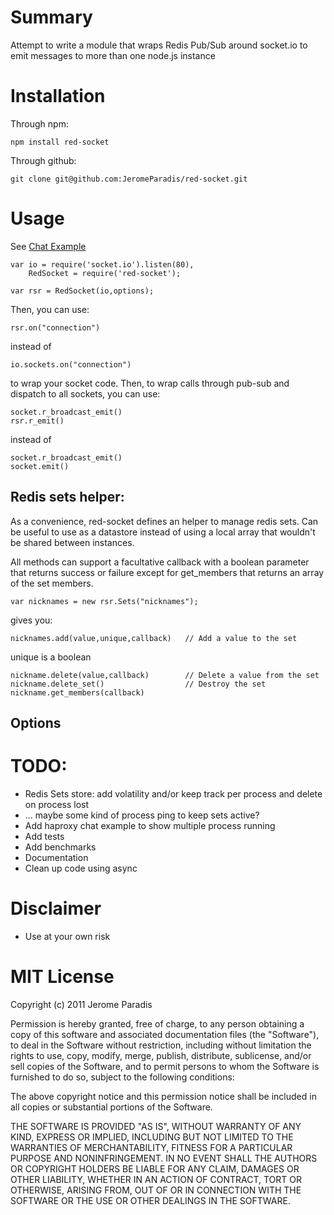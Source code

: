 # Summary

Attempt to write a module that wraps Redis Pub/Sub around socket.io to emit messages to more than one node.js instance


# Installation

Through npm:

    npm install red-socket

Through github:

    git clone git@github.com:JeromeParadis/red-socket.git

# Usage

See [Chat Example](https://github.com/JeromeParadis/red-socket/tree/master/examples/chat)

    var io = require('socket.io').listen(80),
        RedSocket = require('red-socket');
    
    var rsr = RedSocket(io,options);

Then, you can use:

    rsr.on("connection")

instead of 

    io.sockets.on("connection")

to wrap your socket code. Then, to wrap calls through pub-sub and dispatch to all sockets, you can use:

    socket.r_broadcast_emit()
    rsr.r_emit()

instead of

    socket.r_broadcast_emit()
    socket.emit()

## Redis sets helper:

As a convenience, red-socket defines an helper to manage redis sets. Can be useful to use as a datastore instead of using a local array that wouldn't be shared between instances.

All methods can support a facultative callback with a boolean parameter that returns success or failure except for get_members that returns an array of the set members.

    var nicknames = new rsr.Sets("nicknames");

 gives you:

    nicknames.add(value,unique,callback)   // Add a value to the set

unique is a boolean

    nickname.delete(value,callback)        // Delete a value from the set
    nickname.delete_set()                  // Destroy the set
    nickname.get_members(callback)

## Options    


# TODO:

* Redis Sets store: add volatility and/or keep track per process and delete on process lost
* ... maybe some kind of process ping to keep sets active?
* Add haproxy chat example to show multiple process running
* Add tests
* Add benchmarks
* Documentation
* Clean up code using async

# Disclaimer

* Use at your own risk

# MIT License

Copyright (c) 2011 Jerome Paradis

Permission is hereby granted, free of charge, to any person obtaining a copy
of this software and associated documentation files (the "Software"), to deal
in the Software without restriction, including without limitation the rights
to use, copy, modify, merge, publish, distribute, sublicense, and/or sell
copies of the Software, and to permit persons to whom the Software is
furnished to do so, subject to the following conditions:

The above copyright notice and this permission notice shall be included in
all copies or substantial portions of the Software.

THE SOFTWARE IS PROVIDED "AS IS", WITHOUT WARRANTY OF ANY KIND, EXPRESS OR
IMPLIED, INCLUDING BUT NOT LIMITED TO THE WARRANTIES OF MERCHANTABILITY,
FITNESS FOR A PARTICULAR PURPOSE AND NONINFRINGEMENT. IN NO EVENT SHALL THE
AUTHORS OR COPYRIGHT HOLDERS BE LIABLE FOR ANY CLAIM, DAMAGES OR OTHER
LIABILITY, WHETHER IN AN ACTION OF CONTRACT, TORT OR OTHERWISE, ARISING FROM,
OUT OF OR IN CONNECTION WITH THE SOFTWARE OR THE USE OR OTHER DEALINGS IN
THE SOFTWARE.
